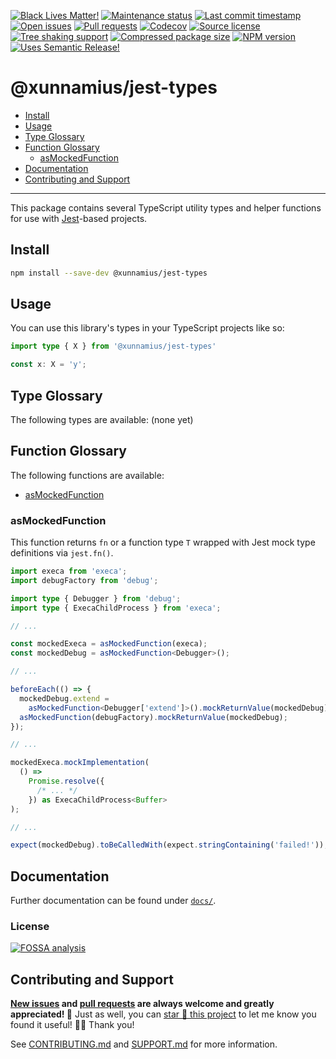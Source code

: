 <!-- prettier-ignore-start -->

<!-- badges-start -->

[![Black Lives Matter!][badge-blm]][link-blm]
[![Maintenance status][badge-maintenance]][link-repo]
[![Last commit timestamp][badge-last-commit]][link-repo]
[![Open issues][badge-issues]][link-issues]
[![Pull requests][badge-pulls]][link-pulls]
[![Codecov][badge-codecov]][link-codecov]
[![Source license][badge-license]][link-license]
[![Tree shaking support][badge-tree-shaking]][link-bundlephobia]
[![Compressed package size][badge-size]][link-bundlephobia]
[![NPM version][badge-npm]][link-npm]
[![Uses Semantic Release!][badge-semantic-release]][link-semantic-release]

<!-- badges-end -->

<!-- prettier-ignore-end -->

# @xunnamius/jest-types

<!-- TODO: -->

- [Install][1]
- [Usage][2]
- [Type Glossary][3]
- [Function Glossary][4]
  - [asMockedFunction][8]
- [Documentation][5]
- [Contributing and Support][6]

---

This package contains several TypeScript utility types and helper functions for
use with [Jest][7]-based projects.

## Install

```bash
npm install --save-dev @xunnamius/jest-types
```

## Usage

You can use this library's types in your TypeScript projects like so:

```TypeScript
import type { X } from '@xunnamius/jest-types'

const x: X = 'y';
```

## Type Glossary

The following types are available: (none yet)

## Function Glossary

The following functions are available:

- [asMockedFunction][8]

### asMockedFunction

This function returns `fn` or a function type `T` wrapped with Jest mock type
definitions via `jest.fn()`.

```typescript
import execa from 'execa';
import debugFactory from 'debug';

import type { Debugger } from 'debug';
import type { ExecaChildProcess } from 'execa';

// ...

const mockedExeca = asMockedFunction(execa);
const mockedDebug = asMockedFunction<Debugger>();

// ...

beforeEach(() => {
  mockedDebug.extend =
    asMockedFunction<Debugger['extend']>().mockReturnValue(mockedDebug);
  asMockedFunction(debugFactory).mockReturnValue(mockedDebug);
});

// ...

mockedExeca.mockImplementation(
  () =>
    Promise.resolve({
      /* ... */
    }) as ExecaChildProcess<Buffer>
);

// ...

expect(mockedDebug).toBeCalledWith(expect.stringContaining('failed!'));
```

## Documentation

Further documentation can be found under [`docs/`][docs].

### License

[![FOSSA analysis][badge-fossa]][link-fossa]

## Contributing and Support

**[New issues][choose-new-issue] and [pull requests][pr-compare] are always
welcome and greatly appreciated! 🤩** Just as well, you can [star 🌟 this
project][link-repo] to let me know you found it useful! ✊🏿 Thank you!

See [CONTRIBUTING.md][contributing] and [SUPPORT.md][support] for more
information.

[badge-blm]: https://api.ergodark.com/badges/blm 'Join the movement!'
[link-blm]: https://secure.actblue.com/donate/ms_blm_homepage_2019
[badge-maintenance]:
  https://img.shields.io/maintenance/active/2021
  'Is this package maintained?'
[link-repo]: https://github.com/xunnamius/typescript-utils
[badge-last-commit]:
  https://img.shields.io/github/last-commit/xunnamius/typescript-utils
  'Latest commit timestamp'
[badge-issues]:
  https://img.shields.io/github/issues/Xunnamius/typescript-utils
  'Open issues'
[link-issues]: https://github.com/Xunnamius/typescript-utils/issues?q=
[badge-pulls]:
  https://img.shields.io/github/issues-pr/xunnamius/typescript-utils
  'Open pull requests'
[link-pulls]: https://github.com/xunnamius/typescript-utils/pulls
[badge-codecov]:
  https://codecov.io/gh/Xunnamius/typescript-utils/branch/main/graph/badge.svg?token=HWRIOBAAPW
  'Is this package well-tested?'
[link-codecov]: https://codecov.io/gh/Xunnamius/typescript-utils
[badge-license]:
  https://img.shields.io/npm/l/@xunnamius/jest-types
  "This package's source license"
[link-license]: https://github.com/Xunnamius/typescript-utils/blob/main/LICENSE
[badge-fossa]:
  https://app.fossa.com/api/projects/custom%2B27276%2Fgit%40github.com%3AXunnamius%2Ftypescript-utils.git.svg?type=large
  "Analysis of this package's license obligations"
[link-fossa]:
  https://app.fossa.com/projects/custom+27276%2Fgit@github.com:Xunnamius%2Ftypescript-utils.git
[badge-npm]:
  https://api.ergodark.com/badges/npm-pkg-version/@xunnamius/jest-types
  'Install this package using npm or yarn!'
[link-npm]: https://www.npmjs.com/package/@xunnamius/jest-types
[badge-semantic-release]:
  https://img.shields.io/badge/%20%20%F0%9F%93%A6%F0%9F%9A%80-semantic--release-e10079.svg
  'This repo practices continuous integration and deployment!'
[link-semantic-release]: https://github.com/semantic-release/semantic-release
[badge-size]: https://badgen.net/bundlephobia/minzip/@xunnamius/jest-types
[badge-tree-shaking]:
  https://badgen.net/bundlephobia/tree-shaking/@xunnamius/jest-types
  'Is this package optimized for Webpack?'
[link-bundlephobia]:
  https://bundlephobia.com/result?p=@xunnamius/jest-types
  'Package size (minified and gzipped)'
[package-json]: package.json
[docs]: docs
[choose-new-issue]:
  https://github.com/xunnamius/typescript-utils/issues/new/choose
[pr-compare]: https://github.com/xunnamius/typescript-utils/compare
[contributing]: CONTRIBUTING.md
[support]: .github/SUPPORT.md
[1]: #install
[2]: #usage
[3]: #type-glossary
[4]: #function-glossary
[5]: #documentation
[6]: #contributing-and-support
[7]: https://jestjs.io/
[8]: #asmockedfunction
